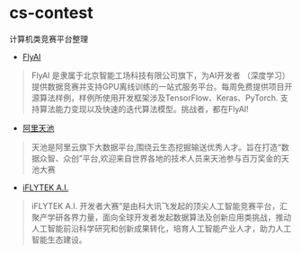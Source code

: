 # cs-contest
计算机类竞赛平台整理

* [FlyAI](https://www.flyai.com/)
> FlyAI 是隶属于北京智能工场科技有限公司旗下，为AI开发者 （深度学习）提供数据竞赛并支持GPU离线训练的一站式服务平台。每周免费提供项目开源算法样例，样例所使用开发框架涉及TensorFlow、Keras、PyTorch. 支持算法能力变现以及快速的迭代算法模型。挑战者，都在FlyAI!

* [阿里天池](https://tianchi.aliyun.com/home/)
> 天池是阿里云旗下大数据平台,围绕云生态挖掘输送优秀人才。旨在打造“数据众智、众创”平台,欢迎来自世界各地的技术人员来天池参与百万奖金的天池大赛

* [iFLYTEK A.I.](http://challenge.xfyun.cn/2019/)
> iFLYTEK A.I. 开发者大赛”是由科大讯飞发起的顶尖人工智能竞赛平台，汇聚产学研各界力量，面向全球开发者发起数据算法及创新应用类挑战，推动人工智能前沿科学研究和创新成果转化，培育人工智能产业人才，助力人工智能生态建设。
